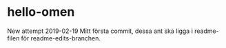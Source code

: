 # hello-omen
New attempt 2019-02-19
Mitt första commit, dessa ant ska ligga i readme-filen för readme-edits-branchen.
